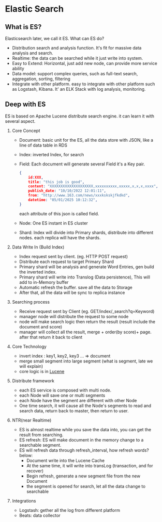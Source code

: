 # Elastic Search 

## What is ES?

Elasticsearch later, we call it ES.
What can ES do? 

* Distribution search and analysis function. It's fit for massive data analysis and search.
* Realtime: the data can be searched while it just write into system.
* Easy to Extend: Horizontal, just add new node, can provide more service ability
* Data model: support complex queries, such as full-text search, aggregation, sorting, filtering
* Integrate with other platform. easy to integrate with other platform such as Logstash, Kibana. It' an ELK Stack with log analysis, monitoring.

## Deep with ES

ES is based on Apache Lucene distribute search engine. it can learn it with several aspect.

1. Core Concept

    * Document: basic unit for the ES, all the data store with JSON, like a line of data table in RDS
    * Index: inverted Index, for search
    * Field: Each document will generate several Field it's a Key pair.

        ```json
        {
            id:XXX,
            title: "this job is good",
            content: "XXXXXXXXXXXXXXXXXXXX,xxxxxxxxxx,xxxxx,x,x,x,xxxx",
            publish_date: "10/10/2022 12:01:11",
            from: "http://www.163.com/news/xxxkskskjfkdkd",
            datetime: "05/01/2025 10:12:32",
        }
        ```

        each attribute of this json is called field.

    * Node: One ES instant in ES cluster
    * Shard: Index will divide into Primary shards, distribute into different nodes. each replica will have the shards.

2. Data Write In (Build Index)

    * Index request sent by client. (eg. HTTP POST request)
    * Distribute each request to target Primary Shard
    * Primary shard will be analysis and generate Word Entries, gen build the inverted index.
    * Primary shard will write into Translog (Data persistence), This will add to in-Memory buffer
    * Automatic refresh the buffer. save all the data to Storage
    * After that, all the data will be sync to replica instance

3. Searching process

    * Receive request sent by Client (eg. GET/index/_search?q=Keyword)
    * manager node will distribute the request to some node
    * node will make search logic then return the result (result include the document and score)
    * manager will collect all the result, merge + order(by score)+ page. after that return it back to client

4. Core Technology

    * invert index : key1, key2, key3 ... => document
    * merge small segment into large segment (what is segment, late we will explain)
    * core logic is in [Lucene](./Lucene.md)

5. Distribute framework

    * each ES service is composed with multi node.
    * each Node will save one or multi segments
    * each Node have the segment are different with other Node
    * One time search, it will cause all the Node's segments to read and search data, return back to master, then return to user.

6. NTR(near Realtime)

    * ES  is almost realtime while you save the data into, you can get the result from searching.
    * ES refresh: ES will make document in the memory change to a searchable segment.
    * ES will refresh data through refresh_interval, how refresh words? below:
        * Document write into the Lucene Cache
        * At the same time, it will write into transLog (transaction, and for recover)
        * Begin refresh, generate a new segment file from the new Document
        * the segment is opened for search, let all the data change to searchable

7. Integrations

    * Logstash: gether all the log from different platform
    * Beats: data collector
